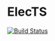 # ElecTS
[![Build Status](https://travis-ci.org/JunSuzukiJapan/elects.svg?branch=master)](https://travis-ci.org/JunSuzukiJapan/elects)

